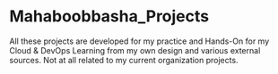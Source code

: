 # Mahaboobbasha_Projects
All these projects are developed for my practice and Hands-On for my Cloud & DevOps Learning from my own design and various external sources. Not at all related to my current organization projects.
